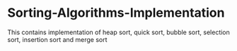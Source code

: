 # Sorting-Algorithms-Implementation
This contains implementation of heap sort, quick sort, bubble sort, selection sort, insertion sort and merge sort
